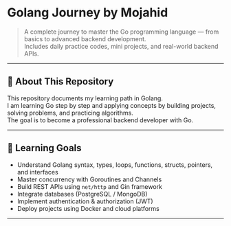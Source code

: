 # Golang Journey by Mojahid

> A complete journey to master the Go programming language — from basics to advanced backend development.  
> Includes daily practice codes, mini projects, and real-world backend APIs.  

---

## 🚀 About This Repository
This repository documents my learning path in Golang.  
I am learning Go step by step and applying concepts by building projects, solving problems, and practicing algorithms.  
The goal is to become a professional backend developer with Go.

---

## 🎯 Learning Goals
- Understand Golang syntax, types, loops, functions, structs, pointers, and interfaces  
- Master concurrency with Goroutines and Channels  
- Build REST APIs using `net/http` and Gin framework  
- Integrate databases (PostgreSQL / MongoDB)  
- Implement authentication & authorization (JWT)  
- Deploy projects using Docker and cloud platforms  

---
